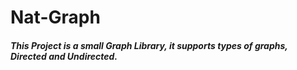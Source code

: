 # Nat-Graph

##### This Project is a small Graph Library, it supports types of graphs, Directed and Undirected.
